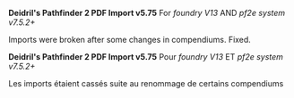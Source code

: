 **Deidril's Pathfinder 2 PDF Import v5.75**
For *foundry V13* AND *pf2e system v7.5.2+*

Imports were broken after some changes in compendiums. Fixed.

**Deidril's Pathfinder 2 PDF Import v5.75**
Pour *foundry V13* ET *pf2e system v7.5.2+*

Les imports étaient cassés suite au renommage de certains compendiums

